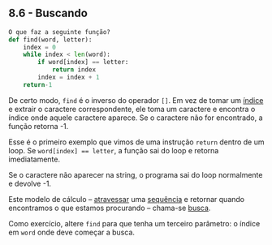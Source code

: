 ## 8.6 - Buscando

```python
O que faz a seguinte função?
def find(word, letter):
    index = 0
    while index < len(word):
        if word[index] == letter:
            return index
        index = index + 1
    return-1
```

De certo modo, `find` é o inverso do operador `[]`. Em vez de tomar um [índice](12-glossario.md#índice) e extrair o caractere correspondente, ele toma um caractere e encontra o índice onde aquele caractere aparece. Se o caractere não for encontrado, a função retorna -1.

Esse é o primeiro exemplo que vimos de uma instrução `return` dentro de um loop. Se `word[index] == letter`, a função sai do loop e retorna imediatamente.

Se o caractere não aparecer na string, o programa sai do loop normalmente e devolve -1.

Este modelo de cálculo – [atravessar](12-glossario.md#atravessar) uma [sequência](12-glossario.md#sequência) e retornar quando encontramos o que estamos procurando – chama-se [busca](12-glossario.md#busca).

Como exercício, altere `find` para que tenha um terceiro parâmetro: o índice em `word` onde deve começar a busca.
